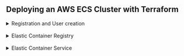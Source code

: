 ## Deploying an AWS ECS Cluster with Terraform

<details>
<summary>Registration and User creation</summary>
<br/>

![](screenshots/registered.png)
![](screenshots/user.png)

Also AWS CLI installed

![](screenshots/aws_version.png)

</details>

<br/>

<details>

<summary>Elastic Container Registry</summary>

#### AWS and docker provider configuration with credentials 

![](screenshots/provider.png)
> `aws_caller_identity` and `aws_ecr_authorization_token` are data sources that automatically
exports credentials for an ECR

<br/>

**ECR resources**

![](screenshots/ecr.png)
> For using repos as data source, the resources should be removed from state before switching

#### Created repositories:

![](screenshots/repos.png)

<br/>

**While building images, faced issue below and couldn't fix it.**

![](screenshots/issue.png)
`docker_registry_image` strips the file permissions during handling of the context archive

https://github.com/kreuzwerker/terraform-provider-docker/issues/293

<br/>
  
Thus i resorted to traditional method: built images using `docker-compose`,
tagged and push with `docker cli` commands

![](screenshots/tags.png)
![](screenshots/aws_nginx.png)
![](screenshots/aws_node.png)
![](screenshots/aws_mongo.png)

</details>

<br/>

<details>
<summary>Elastic Container Service</summary>
<br/>

**Adding this second service, i separated infra as follows:**

![](screenshots/struct.png)
> So it consists of ECR and ECS modules with its own independent state  
and aws-base-module that represents abstraction

ECS module is too way contentful, so:
https://github.com/tsiotska/CloudTech-studying/tree/develop/terraform-aws/ecs-module

**For ECS there have been created next resources:**
* aws_iam_role (policy_arn: AmazonECSTaskExecutionRolePolicy)
* aws_ecs_cluster
* aws_ecs_service with load_balancer and network_configuration 
* aws_security_group for service network and load balancer
* aws_ecs_task_definition with containers definitions using mongo, node, nginx images from ecr
* aws_vpc with private and public aws_subnet
* private subnet with internet connectivity through nat gateway

<br/>

****
<br/>

**Running app (no bought dns name and https provided):**

![](screenshots/dns_accessed.png)
***
![](screenshots/containers.png)

</details>
